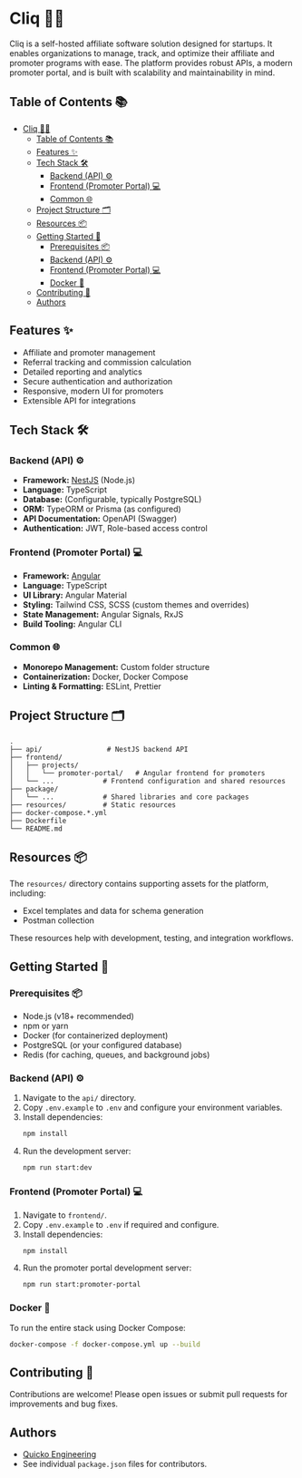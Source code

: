 # Cliq 🎉🚀

Cliq is a self-hosted affiliate software solution designed for startups. It enables organizations to manage, track, and optimize their affiliate and promoter programs with ease. The platform provides robust APIs, a modern promoter portal, and is built with scalability and maintainability in mind.


## Table of Contents 📚

- [Cliq 🎉🚀](#cliq-)
  - [Table of Contents 📚](#table-of-contents-)
  - [Features ✨](#features-)
  - [Tech Stack 🛠️](#tech-stack-️)
    - [Backend (API) ⚙️](#backend-api-️)
    - [Frontend (Promoter Portal) 💻](#frontend-promoter-portal-)
    - [Common 🌐](#common-)
  - [Project Structure 🗂️](#project-structure-️)
  - [Resources 📦](#resources-)
  - [Getting Started 🏁](#getting-started-)
    - [Prerequisites 📦](#prerequisites-)
    - [Backend (API) ⚙️](#backend-api-️-1)
    - [Frontend (Promoter Portal) 💻](#frontend-promoter-portal--1)
    - [Docker 🐳](#docker-)
  - [Contributing 🤝](#contributing-)
  - [Authors](#authors)


## Features ✨

- Affiliate and promoter management
- Referral tracking and commission calculation
- Detailed reporting and analytics
- Secure authentication and authorization
- Responsive, modern UI for promoters
- Extensible API for integrations


## Tech Stack 🛠️

### Backend (API) ⚙️
- **Framework:** [NestJS](https://nestjs.com/) (Node.js)
- **Language:** TypeScript
- **Database:** (Configurable, typically PostgreSQL)
- **ORM:** TypeORM or Prisma (as configured)
- **API Documentation:** OpenAPI (Swagger)
- **Authentication:** JWT, Role-based access control

### Frontend (Promoter Portal) 💻
- **Framework:** [Angular](https://angular.io/)
- **Language:** TypeScript
- **UI Library:** Angular Material
- **Styling:** Tailwind CSS, SCSS (custom themes and overrides)
- **State Management:** Angular Signals, RxJS
- **Build Tooling:** Angular CLI

### Common 🌐
- **Monorepo Management:** Custom folder structure
- **Containerization:** Docker, Docker Compose
- **Linting & Formatting:** ESLint, Prettier


## Project Structure 🗂️

```text
.  
├── api/                # NestJS backend API
├── frontend/
│   ├── projects/
│   │   └── promoter-portal/   # Angular frontend for promoters
│   └── ...            # Frontend configuration and shared resources
├── package/
│   └── ...            # Shared libraries and core packages
├── resources/         # Static resources
├── docker-compose.*.yml
├── Dockerfile
└── README.md
```


## Resources 📦

The `resources/` directory contains supporting assets for the platform, including:
- Excel templates and data for schema generation
- Postman collection

These resources help with development, testing, and integration workflows.


## Getting Started 🏁

### Prerequisites 📦

- Node.js (v18+ recommended)
- npm or yarn
- Docker (for containerized deployment)
- PostgreSQL (or your configured database)
- Redis (for caching, queues, and background jobs)

### Backend (API) ⚙️

1. Navigate to the `api/` directory.
2. Copy `.env.example` to `.env` and configure your environment variables.
3. Install dependencies:
    ```sh
    npm install
    ```
4. Run the development server:
    ```sh
    npm run start:dev
    ```

### Frontend (Promoter Portal) 💻

1. Navigate to `frontend/`.
2. Copy `.env.example` to `.env` if required and configure.
3. Install dependencies:
    ```sh
    npm install
    ```
4. Run the promoter portal development server:
    ```sh
    npm run start:promoter-portal
    ```

### Docker 🐳

To run the entire stack using Docker Compose:

```sh
docker-compose -f docker-compose.yml up --build
```


## Contributing 🤝

Contributions are welcome! Please open issues or submit pull requests for improvements and bug fixes.

## Authors
- [Quicko Engineering](mailto:developer@quicko.org.in)
- See individual `package.json` files for contributors.